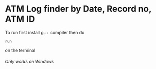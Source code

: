 # ATM Log finder by Date, Record no, ATM ID
To run first install g++ compiler then do
```
run
```
on the terminal
###### Only works on Windows